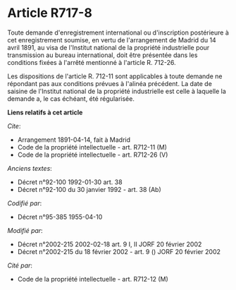 # Article R717-8

Toute demande d'enregistrement international ou d'inscription postérieure à cet enregistrement soumise, en vertu de
l'arrangement de Madrid du 14 avril 1891, au visa de l'Institut national de la propriété industrielle pour transmission au
bureau international, doit être présentée dans les conditions fixées à l'arrêté mentionné à l'article R. 712-26.

Les dispositions de l'article R. 712-11 sont applicables à toute demande ne répondant pas aux conditions prévues à l'alinéa
précédent. La date de saisine de l'Institut national de la propriété industrielle est celle à laquelle la demande a, le cas
échéant, été régularisée.

**Liens relatifs à cet article**

_Cite_:

  - Arrangement 1891-04-14, fait à Madrid
  - Code de la propriété intellectuelle - art. R712-11 (M)
  - Code de la propriété intellectuelle - art. R712-26 (V)

_Anciens textes_:

  - Décret n°92-100 1992-01-30 art. 38
  - Décret n°92-100 du 30 janvier 1992 - art. 38 (Ab)

_Codifié par_:

  - Décret n°95-385 1955-04-10

_Modifié par_:

  - Décret n°2002-215 2002-02-18 art. 9 I, II JORF 20 février 2002
  - Décret n°2002-215 du 18 février 2002 - art. 9 () JORF 20 février 2002

_Cité par_:

  - Code de la propriété intellectuelle - art. R712-12 (M)
